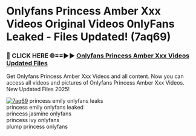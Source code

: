 # Onlyfans Princess Amber Xxx Videos Original Videos 0nlyFans Leaked - Files Updated! (7aq69)

<h3>🔴 CLICK HERE 🌐==►► <a href="https://tinyurl.com/4seja8ks" rel="nofollow">Onlyfans Princess Amber Xxx Videos Updated Files</a></h3>

Get Onlyfans Princess Amber Xxx Videos and all content. Now you can access all videos and pictures of Onlyfans Princess Amber Xxx Videos. New Updated Files 2025!

[![7aq69](https://i.imgur.com/EWjZXRe.gif)](https://tinyurl.com/4seja8ks)
princess emily onlyfans leaks<br>
princess emily onlyfans leaked<br>
princess jasmine onlyfans<br>
princess ivy onlyfans<br>
plump princess onlyfans